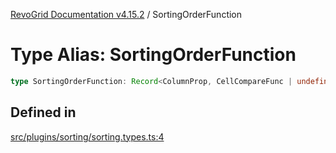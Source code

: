 [RevoGrid Documentation v4.15.2](README.md) / SortingOrderFunction

# Type Alias: SortingOrderFunction

```ts
type SortingOrderFunction: Record<ColumnProp, CellCompareFunc | undefined>;
```

## Defined in

[src/plugins/sorting/sorting.types.ts:4](https://github.com/revolist/revogrid/blob/30cfedca97f5b42c948bd2668fa87c350d2411bd/src/plugins/sorting/sorting.types.ts#L4)
